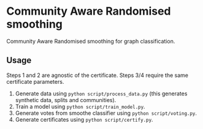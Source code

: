 # Community Aware Randomised smoothing
Community Aware Randomised smoothing for graph classification.

## Usage

Steps 1 and 2 are agnostic of the certificate. Steps 3/4 require the same certificate parameters.

1. Generate data using `python script/process_data.py` (this generates synthetic data, splits and communities).
2. Train a model using `python script/train_model.py`.
3. Generate votes from smoothe classifier using `python script/voting.py`.
4. Generate certificates using `python script/certify.py`.